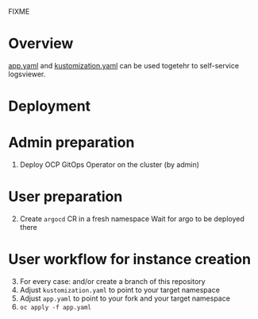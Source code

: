 FIXME

# Overview

[app.yaml](app.yaml) and [kustomization.yaml](kustomization.yaml)
can be used togetehr to self-service logsviewer.

# Deployment
# Admin preparation

1. Deploy OCP GitOps Operator on the cluster (by admin)

# User preparation

2. Create `argocd` CR in a fresh namespace
   Wait for argo to be deployed there

# User workflow for instance creation
3. For every case:     and/or create a branch of this repository
4. Adjust `kustomization.yaml` to point to your target namespace
5. Adjust `app.yaml` to point to your fork and your target namespace
6. `oc apply -f app.yaml`
